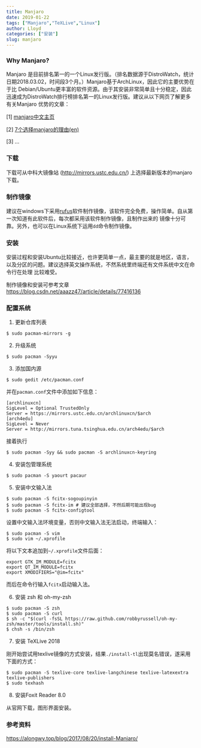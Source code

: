 ```yaml
---
title: Manjaro
date: 2019-01-22
tags: ["Manjaro","TeXLive","Linux"]
author: Lloyd
categories: ["安装"]
slug: manjaro
---
```


### Why Manjaro?
Manjaro 是目前排名第一的一个Linux发行版。（排名数据源于DistroWatch，统计日期2018.03.02，时间段3个月。）Manjaro基于ArchLinux，因此它的主要优势在于比
Debian/Ubuntu更丰富的软件资源。由于其安装非常简单且十分稳定，因此迅速成为DistroWatch排行榜排名第一的Linux发行版。建议从以下网页了解更多有关Manjaro
优势的文章：

[1] [manjaro中文主页](https://www.manjaro.cn/)

[2] [7个选择manjaro的理由(en)](https://itsfoss.com/why-use-manjaro-linux/)

[3] ...



### 下载
下载可从中科大镜像站 (http://mirrors.ustc.edu.cn/) 上选择最新版本的manjaro下载。

### 制作镜像
建议在windows下采用[rufus](https://rufus.ie/)软件制作镜像，该软件完全免费，操作简单。自从第一次知道有此软件后，每次都采用该软件制作镜像，且制作出来的
镜像十分可靠。另外，也可以在Linux系统下运用`dd`命令制作镜像。

### 安装
安装过程和安装Ubuntu比较接近，也许更简单一点，最主要的就是地区，语言，以及分区的问题。建议选择英文操作系统，不然系统里终端还有文件系统中文在命令行在处理
比较难受。

制作镜像和安装可参考文章 https://blog.csdn.net/aaazz47/article/details/77416136

### 配置系统
1. 更新仓库列表
```
$ sudo pacman-mirrors -g
```

2. 升级系统
```
$ sudo pacman -Syyu
```

3. 添加国内源
```
$ sudo gedit /etc/pacman.conf
```
并在`pacman.conf`文件中添加如下信息：
```
[archlinuxcn]
SigLevel = Optional TrustedOnly
Server = https://mirrors.ustc.edu.cn/archlinuxcn/$arch
[arch4edu]
SigLevel = Never
Server = http://mirrors.tuna.tsinghua.edu.cn/arch4edu/$arch
```
接着执行
```
$ sudo pacman -Syy && sudo pacman -S archlinuxcn-keyring
```

4. 安装包管理系统
```
$ sudo pacman -S yaourt pacaur
```

5. 安装中文输入法
```
$ sudo pacman -S fcitx-sogoupinyin
$ sudo pacman -S fcitx-im # 建议全部选择，不然后期可能出现bug
$ sudo pacman -S fcitx-configtool 
```
设置中文输入法环境变量，否则中文输入法无法启动，终端输入：
```
$ sudo pacman -S vim
$ sudo vim ~/.xprofile
```
将以下文本追加到`~/.xprofile`文件后面：
```
export GTK_IM_MODULE=fcitx
export QT_IM_MODULE=fcitx
export XMODIFIERS="@im=fcitx"
```
而后在命令行输入`fcitx`启动输入法。

6. 安装 zsh 和 oh-my-zsh
```
$ sudo pacman -S zsh
$ sudo pacman -S curl
$ sh -c "$(curl -fsSL https://raw.github.com/robbyrussell/oh-my-zsh/master/tools/install.sh)"
$ chsh -s /bin/zsh
```

7. 安装 TeXLive 2018

刚开始尝试用texlive镜像的方式安装，结果`./install-tl`出现莫名错误，遂采用下面的方式：
```
$ sudo pacman -S texlive-core texlive-langchinese texlive-latexextra texlive-publishers
$ sudo texhash
```

8. 安装Foxit Reader 8.0

从官网下载，图形界面安装。


### 参考资料

https://alongwy.top/blog/2017/08/20/install-Manjaro/

